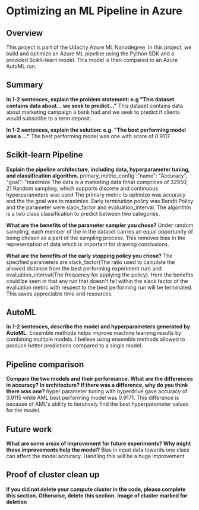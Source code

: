 # Optimizing an ML Pipeline in Azure

## Overview
This project is part of the Udacity Azure ML Nanodegree.
In this project, we build and optimize an Azure ML pipeline using the Python SDK and a provided Scikit-learn model.
This model is then compared to an Azure AutoML run.

## Summary
**In 1-2 sentences, explain the problem statement: e.g "This dataset contains data about... we seek to predict..."**
This dataset contains data about marketing campaign a bank had and we seek to predict if clients would subscribe to a term deposit.

**In 1-2 sentences, explain the solution: e.g. "The best performing model was a ..."**
The best performing model was one with score of 0.9117

## Scikit-learn Pipeline
**Explain the pipeline architecture, including data, hyperparameter tuning, and classification algorithm.**
primary_metric_config':"name": "Accuracy", "goal": "maximize
The data is a marketing data thhat comprices of 32950, 21
Random sampling, which supports discrete and continuous hyperparameters was used
The primary metric to optimize was accuracy and the the goal was to maximize.
Early termination policy was Bandit Policy and the parameter were slack_factor and evaluation_interval.
The algorithm is a two class classification to predict between two categories.

**What are the benefits of the parameter sampler you chose?**
Under random sampling, each member of the in the dataset carries an equal opportunity of being chosen as a part of the sampling process.
This removes bias in the representation of data which is important for drawing conclusions.

**What are the benefits of the early stopping policy you chose?**
The specified parameters are slack_factor(The ratio used to calculate the allowed distance from the best performing experiment run) and evaluation_interval(The frequency for applying the policy). Here the benefits could be seen in that any run that doesn't fall within the slack factor of the evaluation metric with respect to the best performing run will be terminated. This saves appreciable time and resources.

## AutoML
**In 1-2 sentences, describe the model and hyperparameters generated by AutoML.**
Ensemble methods helps improve machine learning results by combining multiple models. I believe using ensemble methods allowed to produce better predictions compared to a single model.

## Pipeline comparison
**Compare the two models and their performance. What are the differences in accuracy? In architecture? If there was a difference, why do you think there was one?**
hyper parameter tuning with hyperdrive gave accuracy of 0.9115 while AML best performing model was 0.9171.
This difference is because of AML's ability to iteratively find the best hyperparameter values for the model.

## Future work
**What are some areas of improvement for future experiments? Why might these improvements help the model?**
Bias in input data towards one class can affect the model accuracy. Handling this will be a huge improvement

## Proof of cluster clean up
**If you did not delete your compute cluster in the code, please complete this section. Otherwise, delete this section.**
**Image of cluster marked for deletion**

